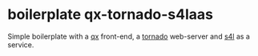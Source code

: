 # boilerplate qx-tornado-s4laas

Simple boilerplate with a [qx] front-end, a [tornado] web-server and [s4l] as a service.


[qx]:http://www.qooxdoo.org
[tornado]:http://www.tornadoweb.org/
[s4l]:https://www.zurichmedtech.com/sim4life/
